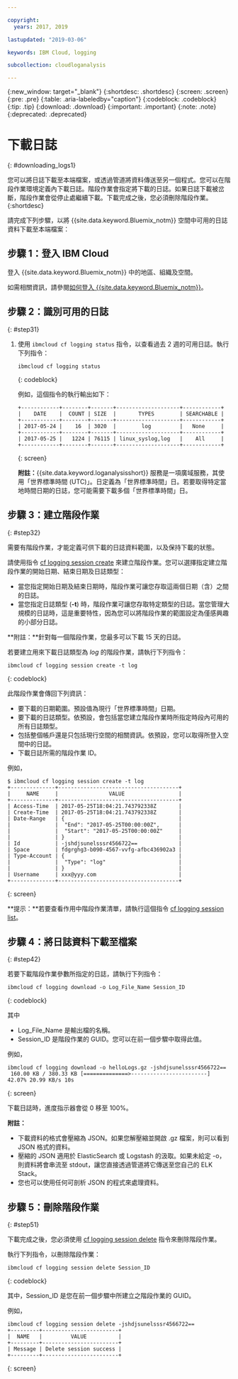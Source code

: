 ```yaml
---

copyright:
  years: 2017, 2019

lastupdated: "2019-03-06"

keywords: IBM Cloud, logging

subcollection: cloudloganalysis

---
```


{:new_window: target="_blank"}
{:shortdesc: .shortdesc}
{:screen: .screen}
{:pre: .pre}
{:table: .aria-labeledby="caption"}
{:codeblock: .codeblock}
{:tip: .tip}
{:download: .download}
{:important: .important}
{:note: .note}
{:deprecated: .deprecated}

# 下載日誌
{: #downloading_logs1}

您可以將日誌下載至本端檔案，或透過管道將資料傳送至另一個程式。您可以在階段作業環境定義內下載日誌。階段作業會指定將下載的日誌。如果日誌下載被岔斷，階段作業會從停止處繼續下載。下載完成之後，您必須刪除階段作業。
{:shortdesc}

請完成下列步驟，以將 {{site.data.keyword.Bluemix_notm}} 空間中可用的日誌資料下載至本端檔案：

## 步驟 1：登入 IBM Cloud

登入 {{site.data.keyword.Bluemix_notm}} 中的地區、組織及空間。 

如需相關資訊，請參閱[如何登入 {{site.data.keyword.Bluemix_notm}}](/docs/services/CloudLogAnalysis/qa/cli_qa.html#login)。

## 步驟 2：識別可用的日誌
{: #step31}

1. 使用 `ibmcloud cf logging status` 指令，以查看過去 2 週的可用日誌。執行下列指令：

    ```
    ibmcloud cf logging status
    ```
    {: codeblock}
    
    例如，這個指令的執行輸出如下：
    
    ```
    +------------+--------+-------+--------------------+------------+
    |    DATE    |  COUNT | SIZE  |       TYPES        | SEARCHABLE |
    +------------+--------+-------+--------------------+------------+
    | 2017-05-24 |    16  | 3020  |        log         |   None     |
    +------------+--------+-------+--------------------+------------+
    | 2017-05-25 |   1224 | 76115 | linux_syslog,log   |    All     |
    +------------+--------+-------+--------------------+------------+
    ```
    {: screen}

    **附註：**{{site.data.keyword.loganalysisshort}} 服務是一項廣域服務，其使用「世界標準時間 (UTC)」。日定義為「世界標準時間」日。若要取得特定當地時間日期的日誌，您可能需要下載多個「世界標準時間」日。


## 步驟 3：建立階段作業
{: #step32}

需要有階段作業，才能定義可供下載的日誌資料範圍，以及保持下載的狀態。 

請使用指令 [cf logging session create](/docs/services/CloudLogAnalysis/reference/logging_cli.html#session_create1) 來建立階段作業。您可以選擇指定建立階段作業的開始日期、結束日期及日誌類型：  

* 當您指定開始日期及結束日期時，階段作業可讓您存取這兩個日期（含）之間的日誌。 
* 當您指定日誌類型 (**-t**) 時，階段作業可讓您存取特定類型的日誌。當您管理大規模的日誌時，這是重要特性，因為您可以將階段作業的範圍設定為僅感興趣的小部分日誌。

**附註：**針對每一個階段作業，您最多可以下載 15 天的日誌。

若要建立用來下載日誌類型為 *log* 的階段作業，請執行下列指令：

```
ibmcloud cf logging session create -t log
```
{: codeblock}

此階段作業會傳回下列資訊：

* 要下載的日期範圍。預設值為現行「世界標準時間」日期。
* 要下載的日誌類型。依預設，會包括當您建立階段作業時所指定時段內可用的所有日誌類型。 
* 包括整個帳戶還是只包括現行空間的相關資訊。依預設，您可以取得所登入空間中的日誌。
* 下載日誌所需的階段作業 ID。

例如，

```
$ ibmcloud cf logging session create -t log     
+--------------+--------------------------------------+
|     NAME     |                VALUE                 |
+--------------+--------------------------------------+
| Access-Time  | 2017-05-25T18:04:21.743792338Z       |
| Create-Time  | 2017-05-25T18:04:21.743792338Z       |
| Date-Range   | {                                    |
|              |  "End": "2017-05-25T00:00:00Z",      |
|              |  "Start": "2017-05-25T00:00:00Z"     |
|              | }                                    |
| Id           | -jshdjsunelsssr4566722==             |
| Space        | fdgrghg3-b090-4567-vvfg-afbc436902a3 |
| Type-Account | {                                    |
|              |  "Type": "log"                       |
|              | }                                    |
| Username     | xxx@yyy.com                          |
+--------------+--------------------------------------+
```
{: screen}

**提示：**若要查看作用中階段作業清單，請執行這個指令 [cf logging session list](/docs/services/CloudLogAnalysis/reference/logging_cli.html#session_list1)。

## 步驟 4：將日誌資料下載至檔案
{: #step42}

若要下載階段作業參數所指定的日誌，請執行下列指令：

```
ibmcloud cf logging download -o Log_File_Name Session_ID
```
{: codeblock}

其中

* Log_File_Name 是輸出檔的名稱。
* Session_ID 是階段作業的 GUID。您可以在前一個步驟中取得此值。

例如，

```
ibmcloud cf logging download -o helloLogs.gz -jshdjsunelsssr4566722==
 160.00 KB / 380.33 KB [==============>------------------------]  42.07% 20.99 KB/s 10s
```
{: screen}

下載日誌時，進度指示器會從 0 移至 100%。

**附註：** 

* 下載資料的格式會壓縮為 JSON。如果您解壓縮並開啟 .gz 檔案，則可以看到 JSON 格式的資料。 
* 壓縮的 JSON 適用於 ElasticSearch 或 Logstash 的汲取。如果未給定 -o，則資料將會串流至 stdout，讓您直接透過管道將它傳送至您自己的 ELK Stack。
* 您也可以使用任何可剖析 JSON 的程式來處理資料。 

## 步驟 5：刪除階段作業
{: #step51}

下載完成之後，您必須使用 [cf logging session delete](/docs/services/CloudLogAnalysis/reference/logging_cli.html#session_delete1) 指令來刪除階段作業。 

執行下列指令，以刪除階段作業：

```
ibmcloud cf logging session delete Session_ID
```
{: codeblock}

其中，Session_ID 是您在前一個步驟中所建立之階段作業的 GUID。

例如，

```
ibmcloud cf logging session delete -jshdjsunelsssr4566722==
+---------+------------------------+
|  NAME   |         VALUE          |
+---------+------------------------+
| Message | Delete session success |
+---------+------------------------+
```
{: screen}




